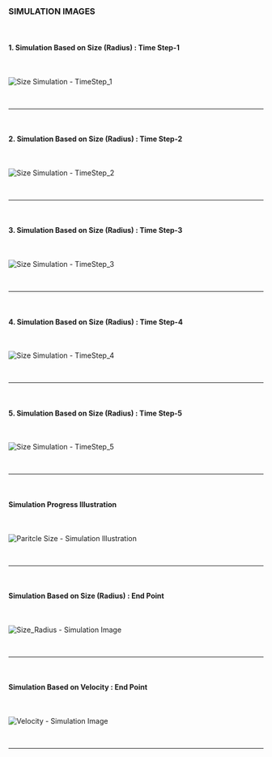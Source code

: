 ### SIMULATION IMAGES

<br>

#### 1. Simulation Based on Size (Radius) : Time Step-1

<br>

![Size Simulation - TimeStep_1](https://github.com/user-attachments/assets/f606f69f-e14a-44cd-ae62-a988bf7d2418)

<br>
<hr>
<br>

#### 2. Simulation Based on Size (Radius) : Time Step-2

<br>

![Size Simulation - TimeStep_2](https://github.com/user-attachments/assets/70fe5106-cf56-4667-bf0a-1376fe1e8338)

<br>
<hr>
<br>

#### 3. Simulation Based on Size (Radius) : Time Step-3

<br>

![Size Simulation - TimeStep_3](https://github.com/user-attachments/assets/0137d313-904b-4a27-9bf0-7384a02e240a)

<br>
<hr>
<br>

#### 4. Simulation Based on Size (Radius) : Time Step-4

<br>

![Size Simulation - TimeStep_4](https://github.com/user-attachments/assets/08166592-6d13-40f2-89bf-6225aa79f971)

<br>
<hr>
<br>

#### 5. Simulation Based on Size (Radius) : Time Step-5

<br>

![Size Simulation - TimeStep_5](https://github.com/user-attachments/assets/e665f9eb-b410-459d-b925-fd155a1f3be9)

<br>
<hr>
<br>

#### Simulation Progress Illustration

<br>

![Paritcle Size - Simulation Illustration](https://github.com/user-attachments/assets/fbd63a2a-5216-4ce3-aced-38be658513fd)

<br>
<hr>
<br>

#### Simulation Based on Size (Radius) : End Point

<br>

![Size_Radius - Simulation Image](https://github.com/user-attachments/assets/242d0252-19ab-46ca-ab2f-7718f079de26)

<br>
<hr>
<br>

#### Simulation Based on Velocity : End Point

<br>

![Velocity - Simulation Image](https://github.com/user-attachments/assets/0a29a953-b544-43fa-b543-a858212e763b)

<br>
<hr>
<br>
